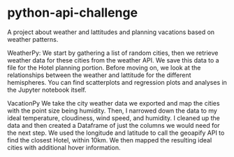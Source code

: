 # python-api-challenge
A project about weather and lattitudes and planning vacations based on weather patterns. 

WeatherPy:
We start by gathering a list of random cities, then we retrieve weather data for these cities from the weather API.
We save this data to a file for the Hotel planning portion.
Before moving on, we look at the relationships between the weather and lattitude for the different hemispheres.
You can find scatterplots and regression plots and analyses in the Jupyter notebook itself.
 
VacationPy
We take the city weather data we exported and map the cities with the point size being humidity.
Then, I narrowed down the data to my ideal temperature, cloudiness, wind speed, and humidity.
I cleaned up the data and then created a Dataframe of just the columns we would need for the next step.
We used the longitude and latitude to call the geoapify API to find the closest Hotel, within 10km. 
We then mapped the resulting ideal cities with additional hover information. 

